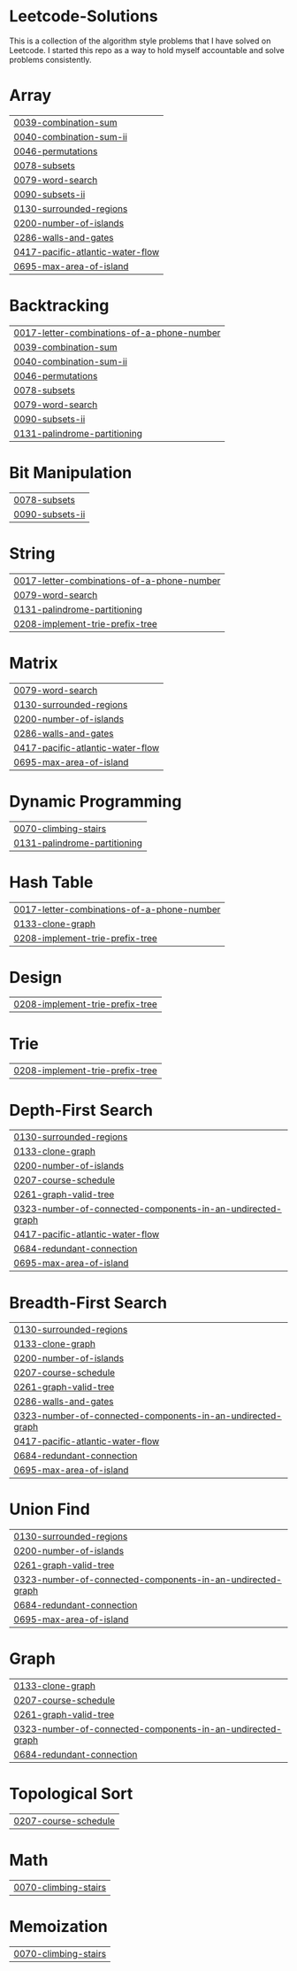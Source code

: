 # Leetcode-Solutions

This is a collection of the algorithm style problems that I have solved on Leetcode. I started this repo as a way to hold myself accountable and solve problems consistently.


# Array
|  |
| ------- |
| [0039-combination-sum](https://github.com/jaidevmane/leetcode-solutions/tree/master/0039-combination-sum) |
| [0040-combination-sum-ii](https://github.com/jaidevmane/leetcode-solutions/tree/master/0040-combination-sum-ii) |
| [0046-permutations](https://github.com/jaidevmane/leetcode-solutions/tree/master/0046-permutations) |
| [0078-subsets](https://github.com/jaidevmane/leetcode-solutions/tree/master/0078-subsets) |
| [0079-word-search](https://github.com/jaidevmane/leetcode-solutions/tree/master/0079-word-search) |
| [0090-subsets-ii](https://github.com/jaidevmane/leetcode-solutions/tree/master/0090-subsets-ii) |
| [0130-surrounded-regions](https://github.com/jaidevmane/leetcode-solutions/tree/master/0130-surrounded-regions) |
| [0200-number-of-islands](https://github.com/jaidevmane/leetcode-solutions/tree/master/0200-number-of-islands) |
| [0286-walls-and-gates](https://github.com/jaidevmane/leetcode-solutions/tree/master/0286-walls-and-gates) |
| [0417-pacific-atlantic-water-flow](https://github.com/jaidevmane/leetcode-solutions/tree/master/0417-pacific-atlantic-water-flow) |
| [0695-max-area-of-island](https://github.com/jaidevmane/leetcode-solutions/tree/master/0695-max-area-of-island) |
# Backtracking
|  |
| ------- |
| [0017-letter-combinations-of-a-phone-number](https://github.com/jaidevmane/leetcode-solutions/tree/master/0017-letter-combinations-of-a-phone-number) |
| [0039-combination-sum](https://github.com/jaidevmane/leetcode-solutions/tree/master/0039-combination-sum) |
| [0040-combination-sum-ii](https://github.com/jaidevmane/leetcode-solutions/tree/master/0040-combination-sum-ii) |
| [0046-permutations](https://github.com/jaidevmane/leetcode-solutions/tree/master/0046-permutations) |
| [0078-subsets](https://github.com/jaidevmane/leetcode-solutions/tree/master/0078-subsets) |
| [0079-word-search](https://github.com/jaidevmane/leetcode-solutions/tree/master/0079-word-search) |
| [0090-subsets-ii](https://github.com/jaidevmane/leetcode-solutions/tree/master/0090-subsets-ii) |
| [0131-palindrome-partitioning](https://github.com/jaidevmane/leetcode-solutions/tree/master/0131-palindrome-partitioning) |
# Bit Manipulation
|  |
| ------- |
| [0078-subsets](https://github.com/jaidevmane/leetcode-solutions/tree/master/0078-subsets) |
| [0090-subsets-ii](https://github.com/jaidevmane/leetcode-solutions/tree/master/0090-subsets-ii) |
# String
|  |
| ------- |
| [0017-letter-combinations-of-a-phone-number](https://github.com/jaidevmane/leetcode-solutions/tree/master/0017-letter-combinations-of-a-phone-number) |
| [0079-word-search](https://github.com/jaidevmane/leetcode-solutions/tree/master/0079-word-search) |
| [0131-palindrome-partitioning](https://github.com/jaidevmane/leetcode-solutions/tree/master/0131-palindrome-partitioning) |
| [0208-implement-trie-prefix-tree](https://github.com/jaidevmane/leetcode-solutions/tree/master/0208-implement-trie-prefix-tree) |
# Matrix
|  |
| ------- |
| [0079-word-search](https://github.com/jaidevmane/leetcode-solutions/tree/master/0079-word-search) |
| [0130-surrounded-regions](https://github.com/jaidevmane/leetcode-solutions/tree/master/0130-surrounded-regions) |
| [0200-number-of-islands](https://github.com/jaidevmane/leetcode-solutions/tree/master/0200-number-of-islands) |
| [0286-walls-and-gates](https://github.com/jaidevmane/leetcode-solutions/tree/master/0286-walls-and-gates) |
| [0417-pacific-atlantic-water-flow](https://github.com/jaidevmane/leetcode-solutions/tree/master/0417-pacific-atlantic-water-flow) |
| [0695-max-area-of-island](https://github.com/jaidevmane/leetcode-solutions/tree/master/0695-max-area-of-island) |
# Dynamic Programming
|  |
| ------- |
| [0070-climbing-stairs](https://github.com/jaidevmane/leetcode-solutions/tree/master/0070-climbing-stairs) |
| [0131-palindrome-partitioning](https://github.com/jaidevmane/leetcode-solutions/tree/master/0131-palindrome-partitioning) |
# Hash Table
|  |
| ------- |
| [0017-letter-combinations-of-a-phone-number](https://github.com/jaidevmane/leetcode-solutions/tree/master/0017-letter-combinations-of-a-phone-number) |
| [0133-clone-graph](https://github.com/jaidevmane/leetcode-solutions/tree/master/0133-clone-graph) |
| [0208-implement-trie-prefix-tree](https://github.com/jaidevmane/leetcode-solutions/tree/master/0208-implement-trie-prefix-tree) |
# Design
|  |
| ------- |
| [0208-implement-trie-prefix-tree](https://github.com/jaidevmane/leetcode-solutions/tree/master/0208-implement-trie-prefix-tree) |
# Trie
|  |
| ------- |
| [0208-implement-trie-prefix-tree](https://github.com/jaidevmane/leetcode-solutions/tree/master/0208-implement-trie-prefix-tree) |
# Depth-First Search
|  |
| ------- |
| [0130-surrounded-regions](https://github.com/jaidevmane/leetcode-solutions/tree/master/0130-surrounded-regions) |
| [0133-clone-graph](https://github.com/jaidevmane/leetcode-solutions/tree/master/0133-clone-graph) |
| [0200-number-of-islands](https://github.com/jaidevmane/leetcode-solutions/tree/master/0200-number-of-islands) |
| [0207-course-schedule](https://github.com/jaidevmane/leetcode-solutions/tree/master/0207-course-schedule) |
| [0261-graph-valid-tree](https://github.com/jaidevmane/leetcode-solutions/tree/master/0261-graph-valid-tree) |
| [0323-number-of-connected-components-in-an-undirected-graph](https://github.com/jaidevmane/leetcode-solutions/tree/master/0323-number-of-connected-components-in-an-undirected-graph) |
| [0417-pacific-atlantic-water-flow](https://github.com/jaidevmane/leetcode-solutions/tree/master/0417-pacific-atlantic-water-flow) |
| [0684-redundant-connection](https://github.com/jaidevmane/leetcode-solutions/tree/master/0684-redundant-connection) |
| [0695-max-area-of-island](https://github.com/jaidevmane/leetcode-solutions/tree/master/0695-max-area-of-island) |
# Breadth-First Search
|  |
| ------- |
| [0130-surrounded-regions](https://github.com/jaidevmane/leetcode-solutions/tree/master/0130-surrounded-regions) |
| [0133-clone-graph](https://github.com/jaidevmane/leetcode-solutions/tree/master/0133-clone-graph) |
| [0200-number-of-islands](https://github.com/jaidevmane/leetcode-solutions/tree/master/0200-number-of-islands) |
| [0207-course-schedule](https://github.com/jaidevmane/leetcode-solutions/tree/master/0207-course-schedule) |
| [0261-graph-valid-tree](https://github.com/jaidevmane/leetcode-solutions/tree/master/0261-graph-valid-tree) |
| [0286-walls-and-gates](https://github.com/jaidevmane/leetcode-solutions/tree/master/0286-walls-and-gates) |
| [0323-number-of-connected-components-in-an-undirected-graph](https://github.com/jaidevmane/leetcode-solutions/tree/master/0323-number-of-connected-components-in-an-undirected-graph) |
| [0417-pacific-atlantic-water-flow](https://github.com/jaidevmane/leetcode-solutions/tree/master/0417-pacific-atlantic-water-flow) |
| [0684-redundant-connection](https://github.com/jaidevmane/leetcode-solutions/tree/master/0684-redundant-connection) |
| [0695-max-area-of-island](https://github.com/jaidevmane/leetcode-solutions/tree/master/0695-max-area-of-island) |
# Union Find
|  |
| ------- |
| [0130-surrounded-regions](https://github.com/jaidevmane/leetcode-solutions/tree/master/0130-surrounded-regions) |
| [0200-number-of-islands](https://github.com/jaidevmane/leetcode-solutions/tree/master/0200-number-of-islands) |
| [0261-graph-valid-tree](https://github.com/jaidevmane/leetcode-solutions/tree/master/0261-graph-valid-tree) |
| [0323-number-of-connected-components-in-an-undirected-graph](https://github.com/jaidevmane/leetcode-solutions/tree/master/0323-number-of-connected-components-in-an-undirected-graph) |
| [0684-redundant-connection](https://github.com/jaidevmane/leetcode-solutions/tree/master/0684-redundant-connection) |
| [0695-max-area-of-island](https://github.com/jaidevmane/leetcode-solutions/tree/master/0695-max-area-of-island) |
# Graph
|  |
| ------- |
| [0133-clone-graph](https://github.com/jaidevmane/leetcode-solutions/tree/master/0133-clone-graph) |
| [0207-course-schedule](https://github.com/jaidevmane/leetcode-solutions/tree/master/0207-course-schedule) |
| [0261-graph-valid-tree](https://github.com/jaidevmane/leetcode-solutions/tree/master/0261-graph-valid-tree) |
| [0323-number-of-connected-components-in-an-undirected-graph](https://github.com/jaidevmane/leetcode-solutions/tree/master/0323-number-of-connected-components-in-an-undirected-graph) |
| [0684-redundant-connection](https://github.com/jaidevmane/leetcode-solutions/tree/master/0684-redundant-connection) |
# Topological Sort
|  |
| ------- |
| [0207-course-schedule](https://github.com/jaidevmane/leetcode-solutions/tree/master/0207-course-schedule) |
# Math
|  |
| ------- |
| [0070-climbing-stairs](https://github.com/jaidevmane/leetcode-solutions/tree/master/0070-climbing-stairs) |
# Memoization
|  |
| ------- |
| [0070-climbing-stairs](https://github.com/jaidevmane/leetcode-solutions/tree/master/0070-climbing-stairs) |